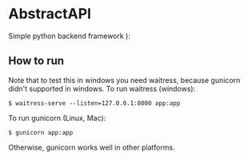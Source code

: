 # AbstractAPI
Simple python backend framework ):
<br/>

## How to run
Note that to test this in windows you need waitress, because gunicorn didn't supported in windows.
To run waitress (windows):
  
```shell
$ waitress-serve --listen=127.0.0.1:8000 app:app
```

To run gunicorn (Linux, Mac):
```shell
$ gunicorn app:app
```
Otherwise, gunicorn works well in other platforms.